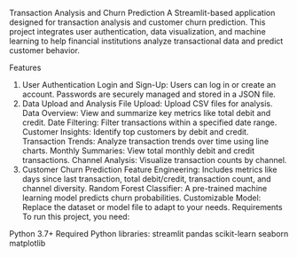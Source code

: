 Transaction Analysis and Churn Prediction
A Streamlit-based application designed for transaction analysis and customer churn prediction. This project integrates user authentication, data visualization, and machine learning to help financial institutions analyze transactional data and predict customer behavior.

Features
1. User Authentication
Login and Sign-Up:
Users can log in or create an account.
Passwords are securely managed and stored in a JSON file.
2. Data Upload and Analysis
File Upload:
Upload CSV files for analysis.
Data Overview:
View and summarize key metrics like total debit and credit.
Date Filtering:
Filter transactions within a specified date range.
Customer Insights:
Identify top customers by debit and credit.
Transaction Trends:
Analyze transaction trends over time using line charts.
Monthly Summaries:
View total monthly debit and credit transactions.
Channel Analysis:
Visualize transaction counts by channel.
3. Customer Churn Prediction
Feature Engineering:
Includes metrics like days since last transaction, total debit/credit, transaction count, and channel diversity.
Random Forest Classifier:
A pre-trained machine learning model predicts churn probabilities.
Customizable Model:
Replace the dataset or model file to adapt to your needs.
Requirements
To run this project, you need:

Python 3.7+
Required Python libraries:
streamlit
pandas
scikit-learn
seaborn
matplotlib
